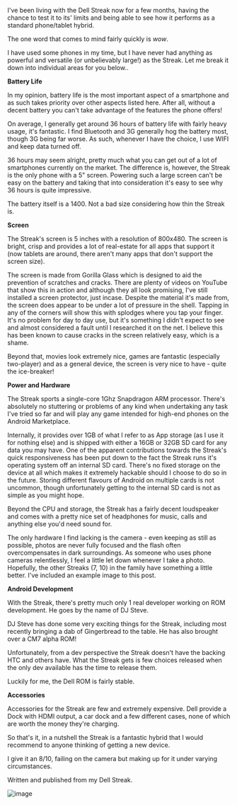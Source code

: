 <!---
title: "Dell Streak review. The Phone/Tablet Hybrid"
date: "2011-06-14"
categories:
  - "reviews"
tags:
  - "android"
  - "dell"
  - "streak"
--->

I've been living with the Dell Streak now for a few months, having the chance to test it to its' limits and being able to see how it performs as a standard phone/tablet hybrid.

The one word that comes to mind fairly quickly is _wow_.

I have used some phones in my time, but I have never had anything as powerful and versatile (or unbelievably large!) as the Streak. Let me break it down into individual areas for you below..

**Battery Life**

In my opinion, battery life is the most important aspect of a smartphone and as such takes priority over other aspects listed here. After all, without a decent battery you can't take advantage of the features the phone offers!

On average, I generally get around 36 hours of battery life with fairly heavy usage, it's fantastic. I find Bluetooth and 3G generally hog the battery most, though 3G being far worse. As such, whenever I have the choice, I use WIFI and keep data turned off.

36 hours may seem alright, pretty much what you can get out of a lot of smartphones currently on the market. The difference is, however, the Streak is the only phone with a 5" screen. Powering such a large screen can't be easy on the battery and taking that into consideration it's easy to see why 36 hours is quite impressive.

The battery itself is a 1400. Not a bad size considering how thin the Streak is.

**Screen**

The Streak's screen is 5 inches with a resolution of 800x480. The screen is bright, crisp and provides a lot of real-estate for all apps that support it (now tablets are around, there aren't many apps that don't support the screen size).

The screen is made from Gorilla Glass which is designed to aid the prevention of scratches and cracks. There are plenty of videos on YouTube that show this in action and although they all look promising, I've still installed a screen protector, just incase. Despite the material it's made from, the screen does appear to be under a lot of pressure in the shell. Tapping in any of the corners will show this with splodges where you tap your finger. It's no problem for day to day use, but it's something I didn't expect to see and almost considered a fault until I researched it on the net. I believe this has been known to cause cracks in the screen relatively easy, which is a shame.

Beyond that, movies look extremely nice, games are fantastic (especially two-player) and as a general device, the screen is very nice to have - quite the ice-breaker!

**Power and Hardware**

The Streak sports a single-core 1Ghz Snapdragon ARM processor. There's absolutely no stuttering or problems of any kind when undertaking any task I've tried so far and will play any game intended for high-end phones on the Android Marketplace.

Internally, it provides over 1GB of what I refer to as App storage (as I use it for nothing else) and is shipped with either a 16GB or 32GB SD card for any data you may have. One of the apparent contributions towards the Streak's quick responsiveness has been put down to the fact the Streak runs it's operating system off an internal SD card. There's no fixed storage on the device at all which makes it extremely hackable should I choose to do so in the future. Storing different flavours of Android on multiple cards is not uncommon, though unfortunately getting to the internal SD card is not as simple as you might hope.

Beyond the CPU and storage, the Streak has a fairly decent loudspeaker and comes with a pretty nice set of headphones for music, calls and anything else you'd need sound for.

The only hardware I find lacking is the camera - even keeping as still as possible, photos are never fully focused and the flash often overcompensates in dark surroundings. As someone who uses phone cameras relentlessly, I feel a little let down whenever I take a photo. Hopefully, the other Streaks (7, 10) in the family have something a little better. I've included an example image to this post.

**Android Development**

With the Streak, there's pretty much only 1 real developer working on ROM development. He goes by the name of DJ Steve.

DJ Steve has done some very exciting things for the Streak, including most recently bringing a dab of Gingerbread to the table. He has also brought over a CM7 alpha ROM!

Unfortunately, from a dev perspective the Streak doesn't have the backing HTC and others have. What the Streak gets is few choices released when the only dev available has the time to release them.

Luckily for me, the Dell ROM is fairly stable.

**Accessories**

Accessories for the Streak are few and extremely expensive. Dell provide a Dock with HDMI output, a car dock and a few different cases, none of which are worth the money they're charging.

So that's it, in a nutshell the Streak is a fantastic hybrid that I would recommend to anyone thinking of getting a new device.

I give it an 8/10, failing on the camera but making up for it under varying circumstances.

Written and published from my Dell Streak.

![image](/wp-content/uploads/2011/06/wpid-IMG_20110613_144251.jpg)
